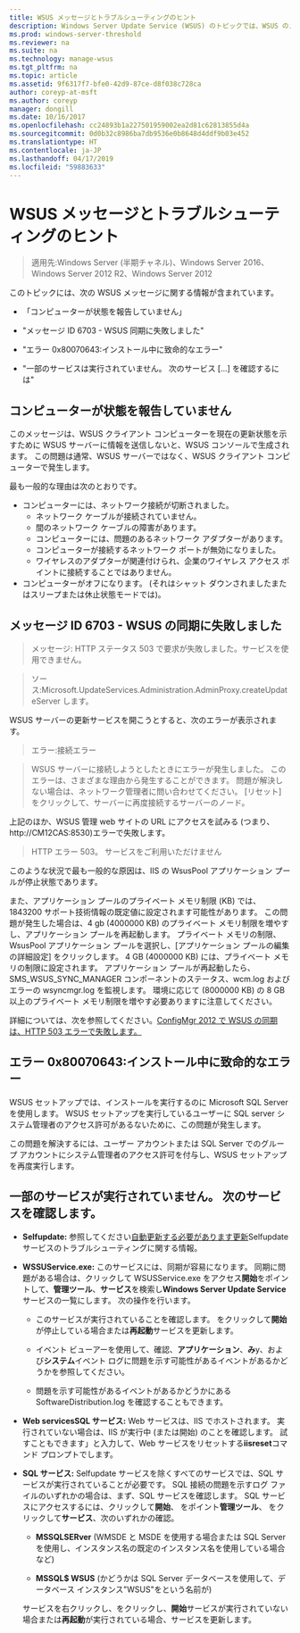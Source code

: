 ```yaml
---
title: WSUS メッセージとトラブルシューティングのヒント
description: Windows Server Update Service (WSUS) のトピックでは、WSUS のメッセージを使用したトラブルシューティング
ms.prod: windows-server-threshold
ms.reviewer: na
ms.suite: na
ms.technology: manage-wsus
ms.tgt_pltfrm: na
ms.topic: article
ms.assetid: 9f6317f7-bfe0-42d9-87ce-d8f038c728ca
author: coreyp-at-msft
ms.author: coreyp
manager: dongill
ms.date: 10/16/2017
ms.openlocfilehash: cc24893b1a227501959002ea2d81c62813855d4a
ms.sourcegitcommit: 0d0b32c8986ba7db9536e0b8648d4ddf9b03e452
ms.translationtype: HT
ms.contentlocale: ja-JP
ms.lasthandoff: 04/17/2019
ms.locfileid: "59883633"
---
```

# <a name="wsus-messages-and-troubleshooting-tips"></a>WSUS メッセージとトラブルシューティングのヒント

>適用先:Windows Server (半期チャネル)、Windows Server 2016、Windows Server 2012 R2、Windows Server 2012

このトピックには、次の WSUS メッセージに関する情報が含まれています。

-   「コンピューターが状態を報告していません」

-   "メッセージ ID 6703 - WSUS 同期に失敗しました"

-   "エラー 0x80070643:インストール中に致命的なエラー"

-   "一部のサービスは実行されていません。 次のサービス [...] を確認するには"

## <a name="computer-has-not-reported-status"></a>コンピューターが状態を報告していません
このメッセージは、WSUS クライアント コンピューターを現在の更新状態を示すために WSUS サーバーに情報を送信しないと、WSUS コンソールで生成されます。 この問題は通常、WSUS サーバーではなく、WSUS クライアント コンピューターで発生します。

最も一般的な理由は次のとおりです。

-   コンピューターには、ネットワーク接続が切断されました。
    -   ネットワーク ケーブルが接続されていません。
    -   間のネットワーク ケーブルの障害があります。
    -   コンピューターには、問題のあるネットワーク アダプターがあります。
    -   コンピューターが接続するネットワーク ポートが無効になりました。
    -   ワイヤレスのアダプターが関連付けられ、企業のワイヤレス アクセス ポイントに接続することではありません。
-   コンピューターがオフになります。 (それはシャット ダウンされましたまたはスリープまたは休止状態モードでは)。

## <a name="message-id-6703---wsus-synchronization-failed"></a>メッセージ ID 6703 - WSUS の同期に失敗しました
> メッセージ: HTTP ステータス 503 で要求が失敗しました。サービスを使用できません。

> ソース:Microsoft.UpdateServices.Administration.AdminProxy.createUpdateServer します。

WSUS サーバーの更新サービスを開こうとすると、次のエラーが表示されます。

> エラー:接続エラー

> WSUS サーバーに接続しようとしたときにエラーが発生しました。 このエラーは、さまざまな理由から発生することができます。 問題が解決しない場合は、ネットワーク管理者に問い合わせてください。 [リセット] をクリックして、サーバーに再度接続するサーバーのノード。

上記のほか、WSUS 管理 web サイトの URL にアクセスを試みる (つまり、 http://CM12CAS:8530)エラーで失敗します。

> HTTP エラー 503。 サービスをご利用いただけません

このような状況で最も一般的な原因は、IIS の WsusPool アプリケーション プールが停止状態であります。

また、アプリケーション プールのプライベート メモリ制限 (KB) では、1843200 サポート技術情報の既定値に設定されます可能性があります。 この問題が発生した場合は、4 gb (4000000 KB) のプライベート メモリ制限を増やすし、アプリケーション プールを再起動します。 プライベート メモリの制限、WsusPool アプリケーション プールを選択し、[アプリケーション プールの編集の詳細設定] をクリックします。 4 GB (4000000 KB) には、プライベート メモリの制限に設定されます。 アプリケーション プールが再起動したら、SMS_WSUS_SYNC_MANAGER コンポーネントのステータス、wcm.log およびエラーの wsyncmgr.log を監視します。 環境に応じて (8000000 KB) の 8 GB 以上のプライベート メモリ制限を増やす必要ありますに注意してください。

詳細については、次を参照してください。[ConfigMgr 2012 で WSUS の同期は、HTTP 503 エラーで失敗します。](http://blogs.technet.com/b/sus/archive/2015/03/23/configmgr-2012-support-tip-wsus-sync-fails-with-http-503-errors.aspx)

## <a name="error-0x80070643-fatal-error-during-installation"></a>エラー 0x80070643:インストール中に致命的なエラー
WSUS セットアップでは、インストールを実行するのに Microsoft SQL Server を使用します。 WSUS セットアップを実行しているユーザーに SQL server システム管理者のアクセス許可があるないために、この問題が発生します。

この問題を解決するには、ユーザー アカウントまたは SQL Server でのグループ アカウントにシステム管理者のアクセス許可を付与し、WSUS セットアップを再度実行します。

## <a name="some-services-are-not-running-check-the-following-services"></a>一部のサービスが実行されていません。 次のサービスを確認します。

- **Selfupdate:** 参照してください[自動更新する必要があります更新](https://technet.microsoft.com/library/cc708554(v=ws.10).aspx)Selfupdate サービスのトラブルシューティングに関する情報。

- **WSSUService.exe:** このサービスには、同期が容易になります。 同期に問題がある場合は、クリックして WSUSService.exe をアクセス**開始**をポイントして、**管理ツール**、**サービス**を検索し**Windows Server Update Service**サービスの一覧にします。 次の操作を行います。
    
    -   このサービスが実行されていることを確認します。 をクリックして**開始**が停止している場合または**再起動**サービスを更新します。
    
    -   イベント ビューアーを使用して、確認、**アプリケーション**、**み**y、および**システム**イベント ログに問題を示す可能性があるイベントがあるかどうかを参照してください。
    
    -   問題を示す可能性があるイベントがあるかどうかにある SoftwareDistribution.log を確認することもできます。

- **Web servicesSQL サービス:** Web サービスは、IIS でホストされます。 実行されていない場合は、IIS が実行中 (または開始) のことを確認します。 試すこともできます」と入力して、Web サービスをリセットする**iisreset**コマンド プロンプトでします。

- **SQL サービス:** Selfupdate サービスを除くすべてのサービスでは、SQL サービスが実行されていることが必要です。 SQL 接続の問題を示すログ ファイルのいずれかの場合は、まず、SQL サービスを確認します。 SQL サービスにアクセスするには、クリックして**開始**、 をポイント**管理ツール**、 をクリックして**サービス**、次のいずれかの確認。
    
    -   **MSSQLSERver** (WMSDE と MSDE を使用する場合または SQL Server を使用し、インスタンス名の既定のインスタンス名を使用している場合など)
    
    -   **MSSQL$ WSUS** (かどうかは SQL Server データベースを使用して、データベース インスタンス"WSUS"をという名前が)
    
    サービスを右クリックし、をクリックし、**開始**サービスが実行されていない場合または**再起動**が実行されている場合、サービスを更新します。
